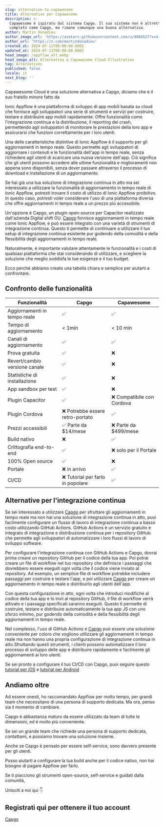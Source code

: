 ```yaml
---
slug: alternative-to-capawesome
title: Alternative per Capawesome
description: >-
  Capawesome è ispirato dal sistema Capgo. Il suo sistema non è altrettanto
  completo come Capgo, ma rimane comunque una buona alternativa.
author: Martin Donadieu
author_image_url: 'https://avatars.githubusercontent.com/u/4084527?v=4'
author_url: 'https://x.com/martindonadieu'
created_at: 2024-07-11T00:00:00.000Z
updated_at: 2024-07-11T00:00:00.000Z
head_image: /appflow_alt.webp
head_image_alt: Alternativa a Capawesome Cloud-Illustration
tag: Alternatives
published: false
locale: it
next_blog: ''
---
```


Capawesome Cloud è una soluzione alternativa a Capgo, diciamo che è il suo fratello minore fatto da 

Ionic Appflow è una piattaforma di sviluppo di app mobili basata su cloud che fornisce agli sviluppatori una serie di strumenti e servizi per costruire, testare e distribuire app mobili rapidamente. Offre funzionalità come l'integrazione continua e la distribuzione, il reporting dei crash, permettendo agli sviluppatori di monitorare le prestazioni della loro app e assicurarsi che funzioni correttamente per i loro utenti.

Una delle caratteristiche distintive di Ionic Appflow è il supporto per gli aggiornamenti in tempo reale. Questo permette agli sviluppatori di aggiornare i contenuti e le funzionalità dell'app in tempo reale, senza richiedere agli utenti di scaricare una nuova versione dell'app. Ciò significa che gli utenti possono accedere alle ultime funzionalità e miglioramenti non appena sono disponibili, senza dover passare attraverso il processo di download e installazione di un aggiornamento.

Se hai già una tua soluzione di integrazione continua in atto ma sei interessato a utilizzare la funzionalità di aggiornamento in tempo reale di Ionic Appflow, potresti trovare il costo di utilizzo di Ionic Appflow proibitivo. In questo caso, potresti voler considerare l'uso di una piattaforma diversa che offre aggiornamenti in tempo reale a un prezzo più accessibile.

Un'opzione è Capgo, un plugin open-source per Capacitor realizzato dall'azienda Digital shift OU. [Capgo](/register/) fornisce aggiornamenti in tempo reale come Ionic Appflow, e può essere integrato con una varietà di strumenti di integrazione continua. Questo ti permette di continuare a utilizzare il tuo setup di integrazione continua esistente pur godendo della comodità e della flessibilità degli aggiornamenti in tempo reale.

Naturalmente, è importante valutare attentamente le funzionalità e i costi di qualsiasi piattaforma che stai considerando di utilizzare, e scegliere la soluzione che meglio soddisfa le tue esigenze e il tuo budget.

Ecco perché abbiamo creato una tabella chiara e semplice per aiutarti a confrontare.

## Confronto delle funzionalità

| Funzionalità | Capgo | Capawesome |
| --- | --- | --- |
| Aggiornamenti in tempo reale | ✅ | ✅ |
| Tempo di aggiornamento | < 1min | < 10 min |
| Canali di aggiornamento | ✅ | ✅ |
| Prova gratuita | ✅ | ❌ |
| Revert/cambio versione canale | ✅ | ❌ |
| Statistiche di installazione | ✅ | ❌ |
| App sandbox per test | ✅ | ❌ |
| Plugin Capacitor | ✅ | ❌ Compatibile con Cordova |
| Plugin Cordova | ❌ Potrebbe essere retro-portato | ✅ |
| Prezzi accessibili | ✅ Parte da $14/mese | ❌ Parte da $499/mese |
| Build nativo | ❌ | ✅ |
| Crittografia end-to-end | ✅ | ❌ solo per il Portale |
| 100% Open source | ✅ | ❌ |
| Portale | ❌ in arrivo | ✅ |
| CI/CD | ❌ Tutorial per farlo in popolare | ✅ |

## Alternative per l'integrazione continua

Se sei interessato a utilizzare [Capgo](https://capgoapp/pricing/) per sfruttare gli aggiornamenti in tempo reale ma non hai una soluzione di integrazione continua in atto, puoi facilmente configurare un flusso di lavoro di integrazione continua a basso costo utilizzando GitHub Actions. GitHub Actions è un servizio gratuito e integrato di integrazione e distribuzione continua per i repository GitHub che permette agli sviluppatori di automatizzare i loro flussi di lavoro di sviluppo software.

Per configurare l'integrazione continua con GitHub Actions e Capgo, dovrai prima creare un repository GitHub per il codice della tua app. Poi potrai creare un file di workflow nel tuo repository che definisce i passaggi che dovrebbero essere eseguiti ogni volta che il codice viene inviato al repository. Ad esempio, un semplice file di workflow potrebbe includere passaggi per costruire e testare l'app, e poi utilizzare [Capgo](/register/) per creare un aggiornamento in tempo reale e distribuirlo agli utenti dell'app.

Con questa configurazione in atto, ogni volta che introduci modifiche al codice della tua app e lo invii al repository GitHub, il file di workflow verrà attivato e i passaggi specificati saranno eseguiti. Questo ti permette di costruire, testare e distribuire automaticamente la tua app JS con uno sforzo minimo, pur godendo della comodità e della flessibilità degli aggiornamenti in tempo reale.

Nel complesso, l'uso di GitHub Actions e [Capgo](/register/) può essere una soluzione conveniente per coloro che vogliono utilizzare gli aggiornamenti in tempo reale ma non hanno una propria configurazione di integrazione continua in atto.Sfruttando questi strumenti, i clienti possono automatizzare il loro processo di sviluppo delle app e distribuire rapidamente e facilmente gli aggiornamenti ai loro utenti.

Se sei pronto a configurare il tuo CI/CD con Capgo, puoi seguire questo [tutorial per iOS](https://capgoapp/blog/automatic-capacitor-ios-build-github-action/) e [tutorial per Android](https://capgoapp/blog/automatic-capacitor-android-build-github-action/)

## Andiamo oltre

Ad essere onesti, ho raccomandato Appflow per molto tempo, per grandi team che necessitano di una persona di supporto dedicata.
Ma ora, penso sia il momento di cambiare.

Capgo è abbastanza maturo da essere utilizzato da team di tutte le dimensioni, ed è molto più conveniente.

Se sei un grande team che richiede una persona di supporto dedicata, contattami, e possiamo trovare una soluzione insieme.

Anche se Capgo è pensato per essere self-service, sono davvero presente per gli utenti.

Posso aiutarti a configurare la tua build anche per il codice nativo, non hai bisogno di pagare Appflow per farlo.

Se ti piacciono gli strumenti open-source, self-service e guidati dalla comunità,

Unisciti a noi qui 👇

## Registrati qui per ottenere il tuo account

[Capgo](/register/)